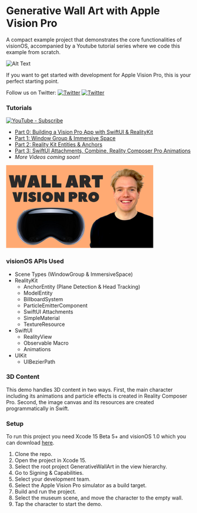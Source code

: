 
# Generative Wall Art with Apple Vision Pro
A compact example project that demonstrates the core functionalities of visionOS, accompanied by a Youtube tutorial series where we code this example from scratch. 

![Alt Text](resources/part2.gif)

If you want to get started with development for Apple Vision Pro, this is your perfect starting point. 

Follow us on Twitter: [![Twitter](https://img.shields.io/twitter/url/https/twitter.com/tracy__henry.svg?style=social&label=Follow%20%40tvon_g)](https://twitter.com/tvon_g) [![Twitter](https://img.shields.io/twitter/url/https/twitter.com/tracy__henry.svg?style=social&label=Follow%20%40tracy__henry)](https://twitter.com/tracy__henry)


### Tutorials
[![YouTube - Subscribe](https://img.shields.io/badge/YouTube-Subscribe-ffffff?logo=youtube&logoColor=%23f22c00)](https://www.youtube.com/@tassilovg)

* [Part 0: Building a Vision Pro App with SwiftUI & RealityKit](https://youtu.be/IefFafD8mR8)
* [Part 1: Window Group & Immersive Space](https://youtu.be/KTFh-6LyFEI)
* [Part 2: Reality Kit Entities & Anchors](https://youtu.be/NZ-TJ8Ln7NY)
* [Part 3: SwiftUI Attachments, Combine, Reality Composer Pro Animations](https://youtu.be/m514qEoeOFU)
* _More Videos coming soon!_
<img src="resources/demo_video_thumb.png" width="400">


### visionOS APIs Used

- Scene Types (WindowGroup & ImmersiveSpace)
- RealityKit
    - AnchorEntity (Plane Detection & Head Tracking)
    - ModelEntity
    - BillboardSystem
    - ParticleEmitterComponent
    - SwiftUI Attachments
    - SimpleMaterial
    - TextureResource
- SwiftUI
    - RealityView
    - Observable Macro
    - Animations
- UIKit
    - UIBezierPath

### 3D Content

This demo handles 3D content in two ways. First, the main character including its animations and particle effects is created in Reality Composer Pro. Second, the image canvas and its resources are created programmatically in Swift.

### Setup

To run this project you need Xcode 15 Beta 5+ and visionOS 1.0 which you can download [here](https://developer.apple.com/download/all/?q=xcode%2015).

1. Clone the repo.
2. Open the project in Xcode 15.
3. Select the root project GenerativeWallArt in the view hierarchy.
4. Go to Signing & Capabilities.
5. Select your development team.
6. Select the Apple Vision Pro simulator as a build target.
7. Build and run the project.
8. Select the museum scene, and move the character to the empty wall.
9. Tap the character to start the demo. 



